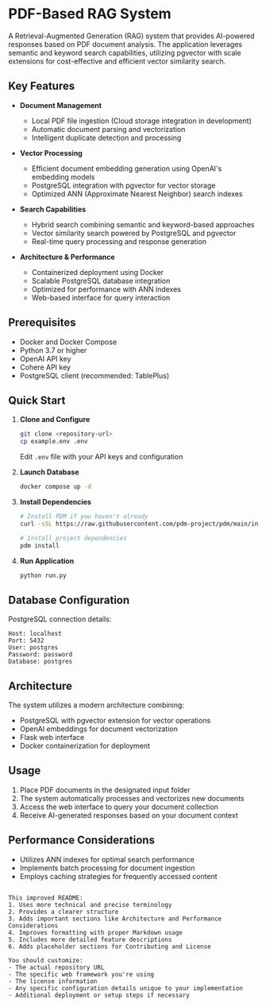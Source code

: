 # PDF-Based RAG System

A Retrieval-Augmented Generation (RAG) system that provides AI-powered responses based on PDF document analysis. The application leverages semantic and keyword search capabilities, utilizing pgvector with scale extensions for cost-effective and efficient vector similarity search.

## Key Features

- **Document Management**
  - Local PDF file ingestion (Cloud storage integration in development)
  - Automatic document parsing and vectorization
  - Intelligent duplicate detection and processing

- **Vector Processing**
  - Efficient document embedding generation using OpenAI's embedding models
  - PostgreSQL integration with pgvector for vector storage
  - Optimized ANN (Approximate Nearest Neighbor) search indexes

- **Search Capabilities**
  - Hybrid search combining semantic and keyword-based approaches
  - Vector similarity search powered by PostgreSQL and pgvector
  - Real-time query processing and response generation

- **Architecture & Performance**
  - Containerized deployment using Docker
  - Scalable PostgreSQL database integration
  - Optimized for performance with ANN indexes
  - Web-based interface for query interaction

## Prerequisites

- Docker and Docker Compose
- Python 3.7 or higher
- OpenAI API key
- Cohere API key
- PostgreSQL client (recommended: TablePlus)

## Quick Start

1. **Clone and Configure**
   ```bash
   git clone <repository-url>
   cp example.env .env
   ```
   Edit `.env` file with your API keys and configuration

2. **Launch Database**
   ```bash
   docker compose up -d
   ```

3. **Install Dependencies**
   ```bash
   # Install PDM if you haven't already
   curl -sSL https://raw.githubusercontent.com/pdm-project/pdm/main/install-pdm.py | python3 -

   # Install project dependencies
   pdm install
   ```

4. **Run Application**
   ```bash
   python run.py
   ```

## Database Configuration

PostgreSQL connection details:
```plaintext
Host: localhost
Port: 5432
User: postgres
Password: password
Database: postgres
```

## Architecture

The system utilizes a modern architecture combining:
- PostgreSQL with pgvector extension for vector operations
- OpenAI embeddings for document vectorization
- Flask web interface 
- Docker containerization for deployment

## Usage

1. Place PDF documents in the designated input folder
2. The system automatically processes and vectorizes new documents
3. Access the web interface to query your document collection
4. Receive AI-generated responses based on your document context

## Performance Considerations

- Utilizes ANN indexes for optimal search performance
- Implements batch processing for document ingestion
- Employs caching strategies for frequently accessed content






```

This improved README:
1. Uses more technical and precise terminology
2. Provides a clearer structure
3. Adds important sections like Architecture and Performance Considerations
4. Improves formatting with proper Markdown usage
5. Includes more detailed feature descriptions
6. Adds placeholder sections for Contributing and License

You should customize:
- The actual repository URL
- The specific web framework you're using
- The license information
- Any specific configuration details unique to your implementation
- Additional deployment or setup steps if necessary
